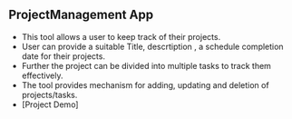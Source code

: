 ## ProjectManagement App
* This tool allows a user to keep track of their projects.
* User can provide a suitable Title, descrtiption , a schedule completion date for their projects.
* Further the project can be divided into multiple tasks to track them effectively.
* The tool provides mechanism for adding, updating and deletion of projects/tasks.
* [Project Demo]

